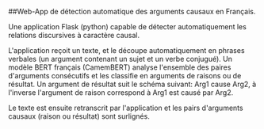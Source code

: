 ##Web-App de détection automatique des arguments causaux en Français.

Une application Flask (python) capable de détecter automatiquement les relations discursives à caractère causal.

L'application reçoit un texte, et le découpe automatiquement en phrases verbales (un argument contenant un sujet et un verbe conjugué). Un modèle BERT français (CamemBERT) analyse l'ensemble des paires d'arguments consécutifs et les classifie en arguments de raisons ou de résultat. Un argument de résultat suit le schéma suivant: Arg1 cause Arg2, à l'inverse l'argument de raison correspond à Arg1 est causé par Arg2.

Le texte est ensuite retranscrit par l'application et les pairs d'arguments causaux (raison ou résultat) sont surlignés.
